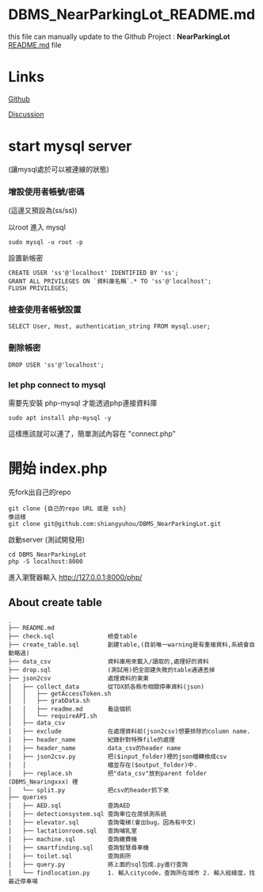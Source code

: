 # DBMS_NearParkingLot_README.md

this file can manually update to the Github Project : **NearParkingLot**
  [README.md](https://github.com/shiangyuhou/DBMS_NearParkingLot/blob/main/README.md) file
  
# Links

[Github](https://github.com/shiangyuhou/DBMS_NearParkingLot)

[Discussion](https://hackmd.io/f7ROse65QOiKWZDtE8hClA)


# start mysql server 

(讓mysql處於可以被連線的狀態)


### 增設使用者帳號/密碼

(這邊又預設為(ss/ss))

以root 進入 mysql
```
sudo mysql -u root -p
```
設置新帳密
```
CREATE USER 'ss'@'localhost' IDENTIFIED BY 'ss';
GRANT ALL PRIVILEGES ON `資料庫名稱`.* TO 'ss'@'localhost';
FLUSH PRIVILEGES;
```

### 檢查使用者帳號設置


```
SELECT User, Host, authentication_string FROM mysql.user;
```

### 刪除帳密

```
DROP USER 'ss'@'localhost';
```

### let php connect to mysql


 需要先安裝 php-mysql 才能透過php連接資料庫


 ```
sudo apt install php-mysql -y
 ```

這樣應該就可以連了，簡單測試內容在 "connect.php"



# 開始 index.php

<!-- git clone git@github.com:shiangyuhou/DBMS_NearParkingLot.git -->

先fork出自己的repo
```
git clone {自己的repo URL 或是 ssh}
像這樣
git clone git@github.com:shiangyuhou/DBMS_NearParkingLot.git
```
啟動server (測試開發用)
```
cd DBMS_NearParkingLot 
php -S localhost:8000

``` 


進入瀏覽器輸入
http://127.0.0.1:8000/php/



## About create table 
```
.  
├── README.md  
├── check.sql               檢查table    
├── create_table.sql        創建table,(目前唯一warning是有重複資料,系統會自動略過)  
├── data_csv                資料庫用來載入/讀取的,處理好的資料  
├── drop.sql                (測試用)把全部建失敗的table通通丟掉  
├── json2csv                處理資料的東東     
│   ├── collect_data        從TDX抓各縣市相關停車資料(json)  
│   │   ├── getAccessToken.sh  
│   │   ├── grabData.sh  
│   │   ├── readme.md       看這個抓
│   │   └── requireAPI.sh  
│   ├── data_csv   
│   ├── exclude             在處理資料前(json2csv)想要排除的column name.    
│   ├── header_name         紀錄針對特殊file的處理  
│   ├── header_name         data_csv的header name  
│   ├── json2csv.py         把($input_folder)裡的json檔轉換成csv
│   │                       檔並存在($output_folder)中.     
│   ├── replace.sh          把"data_csv"放到parent folder (DBMS_Nearingxxx) 裡  
│   └── split.py            把csv的header抓下來
├── queries
│   ├── AED.sql             查詢AED
│   ├── detectionsystem.sql 查詢車位在席偵測系統
│   ├── elevator.sql        查詢電梯(會出bug，因為有中文)
│   ├── lactationroom.sql   查詢哺乳室
│   ├── machine.sql         查詢繳費機
│   ├── smartfinding.sql    查詢智慧尋車機
│   ├── toilet.sql          查詢廁所
│   ├── query.py            將上面的sql包成.py進行查詢
│   └── findlocation.py     1. 輸入citycode，查詢所在城市 2. 輸入經緯度，找最近停車場
```


